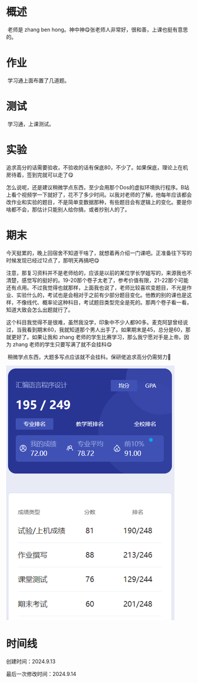 # 概述

​	老师是 zhang ben hong。神中神😋张老师人非常好，很和善，上课也挺有意思的。

# 作业

​	学习通上面布置了几道题。

# 测试

​	学习通，上课测试。

# 实验

​	追求高分的话需要验收，不验收的话有保底80，不少了。如果保底，理论上在机房待着，签到完就可以走了😋

​	怎么说呢，还是建议稍微学点东西，至少会用那个Dos的虚拟环境执行程序。B站上看个视频学一下就好了，花不了多少时间。以我对老师的了解，他每年应该都会改作业和实验的题目，不是简单变数据那种，有些题目会有逻辑上的变化。要是你啥都不会，那估计只能别人给你搞，或者抄别人的了。

# 期末

​	今天挺累的，晚上回宿舍不知道干啥了，就想着再介绍一门课吧。正准备往下写的时候发现已经过12点了，那明天再搞吧😋

​	注意，那复习资料并不是老师给的，应该是以前的某位学长学姐写的，来源我也不清楚，感觉写的挺好的。19-20那个卷子太老了，参考价值有限，21-22那个可能还有点用。不过我觉得也就那样，上面我也说了，老师比较喜欢变题目，不光是作业、实验什么的，考试也是会相对于之前有少部分题目变化。他教的别的课也是这样，不像线代、概率论这种科目，考试题目类型完全是死的。那两个卷子看一看，知道大致会怎么出题就行了。

​	这个科目我觉得不是很难，虽然我没学，印象中不少人都90多。麦克阿瑟曾经说过，当我看到期末60，我就知道那个男人出手了。如果期末是45，总分是60，那就更好了。如果让我和 zhang 老师的学生比赛学习，那么我宁愿对手是上帝。因为 zhang 老师的学生只要写满了就不会挂科😋

​	稍微学点东西，大题多写点应该就不会挂科。保研佬追求高分仍需努力🤣

![image-20240913232716823](汇编语言程序设计-assets/image-20240913232716823.png)

# 时间线

创建时间：2024.9.13

最后一次修改时间：2024.9.14
